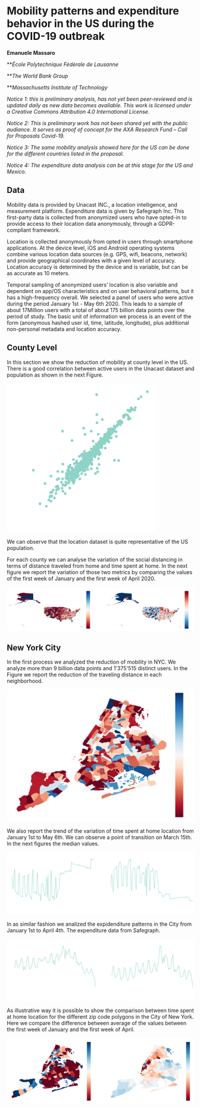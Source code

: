 # Mobility patterns and expenditure behavior in the US during the COVID-19 outbreak

**Emanuele Massaro**

***École Polytechnique Fédérale de Lausanne*

***The World Bank Group* 

***Massachusetts Institute of Technology*

*Notice 1: this is preliminary analysis, has not yet been peer-reviewed and is updated daily as new data becomes available. This work is licensed under a Creative Commons Attribution 4.0 International License.*     

*Notice 2: This is preliminary work has not been shared yet with the public audiance. It serves as proof of concept for the AXA Research Fund – Call for Proposals Covid-19.*

*Notice 3: The same mobility analysis showed here for the US can be done for the different countries listed in the proposal.*


*Notice 4: The expenditure data analysis can be at this stage for the US and Mexico.*

## Data

Mobility data is provided by Unacast INC., a location intelligence, and measurement platform.  Expenditure data is given by Safegraph Inc.
This first-party data is collected from anonymized users who have opted-in to provide access to their location data anonymously, through a GDPR-compliant framework.

Location is collected anonymously from opted in users through smartphone applications. 
At the device level, iOS and Android operating systems combine various location data sources (e.g. GPS, wifi, beacons, network) and provide geographical coordinates with a given level of accuracy. 
Location accuracy is determined by the device and is variable, but can be as accurate as 10 meters.

Temporal sampling of anonymized users’ location is also variable and dependent on app/OS characteristics and on user behavioral patterns, but it has a high-frequency overall. 
We selected a panel of users who were active during the period January 1st - May 6th 2020. This leads to a sample of about 17Million users with a total of about 175 billion data points over the period of study. 
The basic unit of information we process is an event of the form (anonymous hashed user id, time, latitude, longitude), plus additional non-personal metadata and location accuracy.  


## County Level

In this section we show the reduction of mobility at county level in the US. There is a good correlation between active users in the Unacast dataset and population as shown in the next Figure.

<img src="Figures/corrPop.png" width="400" height="400">

We can observe that the location dataset is quite representative of the US population.

For each county we can analyse the variation of the social distancing in terms of distance traveled from home and time spent at home. In the next figure we report the variation of those two metrics by comparing the values of the first week of January and the first week of April 2020.

![GitHub Logo](Figures/countySocialDistancing.png)


## New York City

In the first process we analyzed the reduction of mobility in NYC. We analyze more than 9 billion data points and 1'375'515 distinct users. In the Figure we report the reduction of the traveling distance in each neighborhood.    

![GitHub Logo](Figures/NYdiffMap111.png)

We also report the trend of the variation of time spent at home location from January 1st to May 6th. We can observe a point of transition on March 15th. In the next figures the median values.

![GitHub Logo](Figures/timeHomeNY.png) 

In as similar fashion we analized the expidenditure patterns in the City from January 1st to April 4th. The expenditure data from Safegraph.

![GitHub Logo](Figures/expenditureNY.png) 

As illustrative way it is possible to show the comparison between time spent at home location for the different zip code polygons in the City of New York. Here we compare the difference between average of the values between the first week of January and the first week of April.

![GitHub Logo](Figures/comparisonNY.png) 


